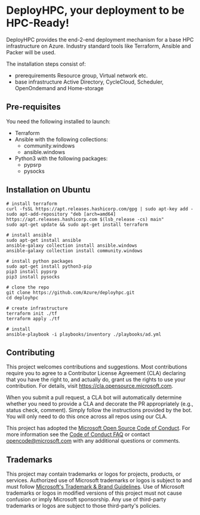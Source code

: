 # DeployHPC, your deployment to be HPC-Ready! 

DeployHPC provides the end-2-end deployment mechanism for a base HPC infrastructure on Azure. Industry standard tools like Terraform, Ansible and Packer will be used.

The installation steps consist of:
- prerequirements
Resource group, Virtual network etc.
- base infrastructure
Active Directory, CycleCloud, Scheduler, OpenOndemand and Home-storage 


## Pre-requisites

You need the following installed to launch:

* Terraform
* Ansible with the following collections:
  - community.windows
  - ansible.windows
* Python3 with the following packages:
  - pypsrp
  - pysocks


## Installation on Ubuntu

```
# install terraform
curl -fsSL https://apt.releases.hashicorp.com/gpg | sudo apt-key add -
sudo apt-add-repository "deb [arch=amd64] https://apt.releases.hashicorp.com $(lsb_release -cs) main"
sudo apt-get update && sudo apt-get install terraform

# install ansible
sudo apt-get install ansible
ansible-galaxy collection install ansible.windows
ansible-galaxy collection install community.windows

# install python packages
sudo apt-get install python3-pip
pip3 install pypsrp
pip3 install pysocks

# clone the repo
git clone https://github.com/Azure/deployhpc.git
cd deployhpc

# create infrastructure
terraform init ./tf
terraform apply ./tf

# install
ansible-playbook -i playbooks/inventory ./playbooks/ad.yml
```




## Contributing

This project welcomes contributions and suggestions.  Most contributions require you to agree to a
Contributor License Agreement (CLA) declaring that you have the right to, and actually do, grant us
the rights to use your contribution. For details, visit https://cla.opensource.microsoft.com.

When you submit a pull request, a CLA bot will automatically determine whether you need to provide
a CLA and decorate the PR appropriately (e.g., status check, comment). Simply follow the instructions
provided by the bot. You will only need to do this once across all repos using our CLA.

This project has adopted the [Microsoft Open Source Code of Conduct](https://opensource.microsoft.com/codeofconduct/).
For more information see the [Code of Conduct FAQ](https://opensource.microsoft.com/codeofconduct/faq/) or
contact [opencode@microsoft.com](mailto:opencode@microsoft.com) with any additional questions or comments.

## Trademarks

This project may contain trademarks or logos for projects, products, or services. Authorized use of Microsoft 
trademarks or logos is subject to and must follow 
[Microsoft's Trademark & Brand Guidelines](https://www.microsoft.com/en-us/legal/intellectualproperty/trademarks/usage/general).
Use of Microsoft trademarks or logos in modified versions of this project must not cause confusion or imply Microsoft sponsorship.
Any use of third-party trademarks or logos are subject to those third-party's policies.
